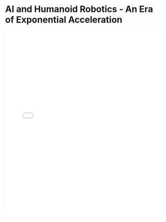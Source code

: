 # AI and Humanoid Robotics - An Era of Exponential Acceleration

<embed src="AI and Humanoid Robotics - An Era of Exponential Acceleration.pdf" type="application/pdf" width="100%" height="600px">

